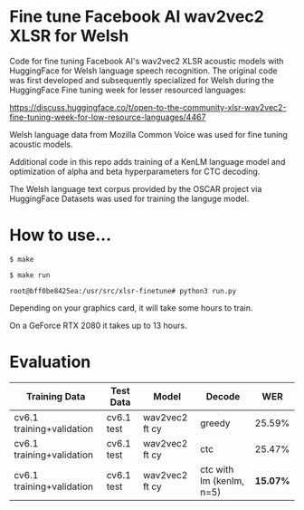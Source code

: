 # Fine tune Facebook AI wav2vec2 XLSR for Welsh

Code for fine tuning Facebook AI's wav2vec2 XLSR acoustic models with HuggingFace for
Welsh language speech recognition. The original code was first developed and 
subsequently specialized for Welsh during the HuggingFace Fine tuning week for lesser resourced languages:

https://discuss.huggingface.co/t/open-to-the-community-xlsr-wav2vec2-fine-tuning-week-for-low-resource-languages/4467

Welsh language data from Mozilla Common Voice was used for fine tuning acoustic models. 

Additional code in this repo adds training of a KenLM language model and optimization 
of alpha and beta hyperparameters for CTC decoding. 

The Welsh language text corpus provided by the OSCAR project via HuggingFace Datasets was used
for training the languge model.


# How to use...

`$ make`

`$ make run `

`root@bff0be8425ea:/usr/src/xlsr-finetune# python3 run.py`

Depending on your graphics card, it will take some hours to train.

On a GeForce RTX 2080 it takes up to 13 hours.



# Evaluation

|Training Data | Test Data | Model | Decode | WER |
|---|---|---|---|---|
|cv6.1 training+validation | cv6.1 test | wav2vec2 ft cy | greedy | 25.59% |
|cv6.1 training+validation | cv6.1 test | wav2vec2 ft cy | ctc | 25.47% |
|cv6.1 training+validation | cv6.1 test | wav2vec2 ft cy | ctc with lm (kenlm, n=5) | **15.07%** |

